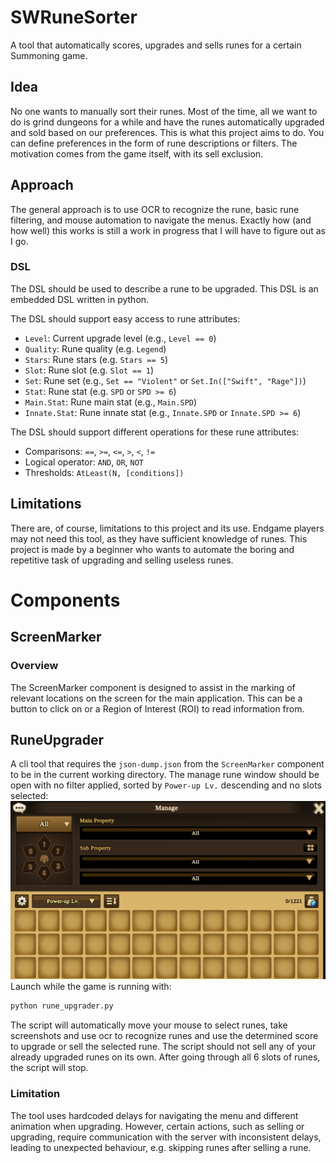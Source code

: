 # SWRuneSorter
A tool that automatically scores, upgrades and sells runes for a certain Summoning game.


## Idea
No one wants to manually sort their runes. 
Most of the time, all we want to do is grind dungeons for a while and have the runes automatically upgraded and sold based on our preferences. 
This is what this project aims to do. 
You can define preferences in the form of rune descriptions or filters.
The motivation comes from the game itself, with its sell exclusion.

## Approach
The general approach is to use OCR to recognize the rune, basic rune filtering, and mouse automation to navigate the menus. 
Exactly how (and how well) this works is still a work in progress that I will have to figure out as I go.

### DSL
The DSL should be used to describe a rune to be upgraded.
This DSL is an embedded DSL written in python.

The DSL should support easy access to rune attributes:
- `Level`: Current upgrade level (e.g., `Level == 0`)
- `Quality`: Rune quality (e.g. `Legend`)
- `Stars`: Rune stars (e.g. `Stars == 5`)
- `Slot`: Rune slot (e.g. `Slot == 1`)
- `Set`: Rune set (e.g., `Set == "Violent"` or `Set.In(["Swift", "Rage"])`)
- `Stat`: Rune stat (e.g. `SPD` or `SPD >= 6`)
- `Main.Stat`: Rune main stat (e.g., `Main.SPD`)
- `Innate.Stat`: Rune innate stat (e.g., `Innate.SPD` or `Innate.SPD >= 6`)

The DSL should support different operations for these rune attributes:
- Comparisons: `==`, `>=`, `<=`, `>`, `<`, `!=`
- Logical operator: `AND`, `OR`, `NOT`
- Thresholds: `AtLeast(N, [conditions])`

## Limitations
There are, of course, limitations to this project and its use.
Endgame players may not need this tool, as they have sufficient knowledge of runes. 
This project is made by a beginner who wants to automate the boring and repetitive task of upgrading and selling useless runes.

# Components
## ScreenMarker
### Overview
The ScreenMarker component is designed to assist in the marking of relevant locations on the screen for the main application. 
This can be a button to click on or a Region of Interest (ROI) to read information from. 

## RuneUpgrader
A cli tool that requires the `json-dump.json` from the `ScreenMarker` component to be in the current working directory.
The manage rune window should be open with no filter applied, sorted by `Power-up Lv.` descending and no slots selected:
![Manage Runes.png](resources/readme/manage-runes.png)
Launch while the game is running with:
```bash
python rune_upgrader.py
```

The script will automatically move your mouse to select runes, take screenshots and use ocr to recognize runes and 
use the determined score to upgrade or sell the selected rune.
The script should not sell any of your already upgraded runes on its own.
After going through all 6 slots of runes, the script will stop.

### Limitation
The tool uses hardcoded delays for navigating the menu and different animation when upgrading.
However, certain actions, such as selling or upgrading, require communication with the server with inconsistent delays, 
leading to unexpected behaviour, e.g. skipping runes after selling a rune.